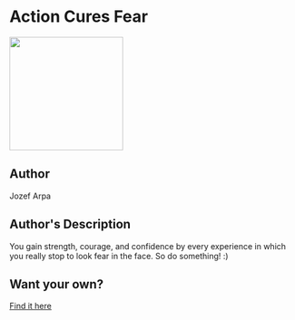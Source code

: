 # Action Cures Fear

<img src="https://cl.ly/52f5920befb2/Image%2525202019-09-19%252520at%2525209.00.09%252520PM.png" width="200" height="200" />

## Author

Jozef Arpa

## Author's Description

You gain strength, courage, and confidence by every experience in which you really stop to look fear in the face. So do something! :)

## Want your own?

<a href="https://cottonbureau.com/products/action-cures-fear" alt="Buy Now">Find it here</a>
